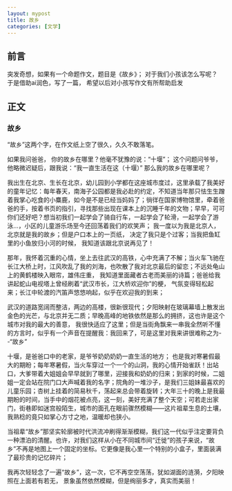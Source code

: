 ```yaml
---
layout: mypost
title: 故乡
categories: [文学]
---
```


## 前言
  突发奇想，如果有一个命题作文，题目是《故乡》； 对于我们小孩该怎么写呢？ 于是借助ai润色，写了一篇， 希望以后对小孩写作文有所帮助启发

## 正文


### 故乡

  “故乡”这两个字，在作文纸上空了很久，久久不敢落笔。

  如果我问爸爸， 你的故乡在哪里？他毫不犹豫的说：“十堰”；  这个问题问爷爷，他略微迟疑后，跟我说：“我一直生活在这（十堰）”  那么我的故乡在哪里呢？  

  我出生在北京、生长在北京，幼儿园到小学都在这座城市度过，这里承载了我美好的童年记忆：每年春天，南海子公园都是我必赴的约定，不知道当年那只怯生生蹭着我掌心吃食的小麋鹿，如今是不是已经当妈妈了；徜徉在国家博物馆里，牵着爸爸的手，按着书页的指引，寻找那些出现在课本上的沉睡千年的文物；早早，可可你们还好吧？想当初我们一起学会了骑自行车，一起学会了轮滑，一起学会了游泳...，小区的儿童游乐场至今还回荡着我们的欢笑声； 我一度以为我是北京人，北京就是我的故乡；但是户口本上的一页纸， 决定了我只是个过客；当我把鱼缸里的小鱼放归小河的时候， 我知道该跟北京说再见了！  

  那年，我怀着沉重的心情，坐上去往武汉的高铁，心中充满了不解；当火车飞驰在长江大桥上时，江风吹乱了我的刘海，也吹散了我对北京最后的留恋；不远处龟山上的黄鹤楼映入眼帘，雄伟庄重， 我知道里面藏者古老而美丽的诗篇；爸爸给我讲起蛇山电视塔上曾经刷着“武汉市长，江大桥欢迎你”的梗， 气氛变得轻松起来；长江中轮渡的汽笛声悠悠响起，似乎在欢迎我的到来； 

  武汉的道路宽阔而整洁，两边的高楼，很新很现代；夕阳映射在玻璃幕墙上散发出金色的光芒，与北京并无二质；早晚高峰的地铁依然是那么的拥挤，这也许是这个城市对我的最大的善意， 我很快适应了这里；但是当街角飘来一串我全然听不懂的方言时，似乎有一个声音在提醒我：我回来了，可是这里对我来讲很难称之为--“故乡”
  
  十堰，是爸爸口中的老家，是爷爷奶奶奶奶一直生活的地方； 也是我对寒暑假最大的期盼；每年寒暑假，当火车穿过一个一个的山洞，我的心情开始雀跃！出站口，大爹带着大姐姐会早早就到了哪里，迎接我和奶奶的归来；到家的时候，二姐姐一定会站在院门口大声喊着我的名字；院角的一堆沙子，是我们三姐妹最喜欢的儿童乐园；杏树上挂着的简易秋千，荡起来总会带着旋转；大年三十的晚上是我最期盼的时间，当手中的烟花被点亮，这一刻，美好充满了整个天空；可若走出家门，街巷即如迷宫般陌生，城市的面孔在眼前骤然模糊——这片祖辈生息的土壤，我熟稔的竟只如掌心方寸之地，温暖却也狭小。

  当祖辈“故乡”那坚实轮廓被时代洪流冲刷得渐渐模糊，我们这一代似乎注定要背负一种漂泊的清醒。也许，对我们这样从小在不同城市间“迁徙”的孩子来说，“故乡”不再是地图上一个固定的坐标。它更像是我心里一个特别的小盒子，里面装满了最珍贵的记忆碎片；

  我再次轻轻念了一遍“故乡”，这一次，它不再空空荡荡，犹如湖面的涟漪，夕阳映照在上面若有若无， 景象虽然依然模糊，但是绚丽多才，真实而美丽！









